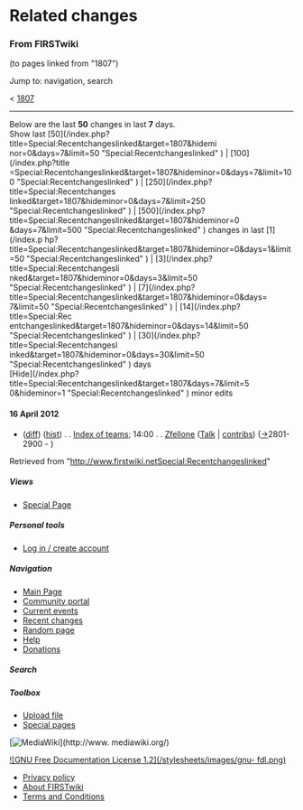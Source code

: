 

# Related changes

### From FIRSTwiki

(to pages linked from "1807")

Jump to: navigation, search

&lt; [1807](/index.php?title=1807&redirect=no "1807" )  

* * *

Below are the last **50** changes in last **7** days.  
Show last [50](/index.php?title=Special:Recentchangeslinked&target=1807&hidemi
nor=0&days=7&limit=50 "Special:Recentchangeslinked" ) | [100](/index.php?title
=Special:Recentchangeslinked&target=1807&hideminor=0&days=7&limit=100
"Special:Recentchangeslinked" ) | [250](/index.php?title=Special:Recentchanges
linked&target=1807&hideminor=0&days=7&limit=250 "Special:Recentchangeslinked"
) | [500](/index.php?title=Special:Recentchangeslinked&target=1807&hideminor=0
&days=7&limit=500 "Special:Recentchangeslinked" ) changes in last [1](/index.p
hp?title=Special:Recentchangeslinked&target=1807&hideminor=0&days=1&limit=50
"Special:Recentchangeslinked" ) | [3](/index.php?title=Special:Recentchangesli
nked&target=1807&hideminor=0&days=3&limit=50 "Special:Recentchangeslinked" ) |
[7](/index.php?title=Special:Recentchangeslinked&target=1807&hideminor=0&days=
7&limit=50 "Special:Recentchangeslinked" ) | [14](/index.php?title=Special:Rec
entchangeslinked&target=1807&hideminor=0&days=14&limit=50
"Special:Recentchangeslinked" ) | [30](/index.php?title=Special:Recentchangesl
inked&target=1807&hideminor=0&days=30&limit=50 "Special:Recentchangeslinked" )
days  
[Hide](/index.php?title=Special:Recentchangeslinked&target=1807&days=7&limit=5
0&hideminor=1 "Special:Recentchangeslinked" ) minor edits

#### 16 April 2012

  * ([diff](/index.php?title=Index_of_teams&curid=708&diff=96799&oldid=95722 "Index of teams" )) ([hist](/index.php?title=Index_of_teams&curid=708&action=history "Index of teams" )) . . [Index of teams](Index_of_teams "Index of teams" ); 14:00 . . [Zfellone](/index.php?title=User:Zfellone&action=edit "User:Zfellone" ) ([Talk](User_talk:Zfellone "User talk:Zfellone" ) | [contribs](/index.php?title=Special:Contributions&target=Zfellone "Special:Contributions" )) ([→](Index_of_teams#2801-2900 "Index of teams" )2801-2900 - )

Retrieved from
"<http://www.firstwiki.netSpecial:Recentchangeslinked>"

##### Views

  * [Special Page](Special:Recentchangeslinked/1807)

##### Personal tools

  * [Log in / create account](/index.php?title=Special:Userlogin&returnto=Special:Recentchangeslinked)

[](Main_Page "Main Page" )

##### Navigation

  * [Main Page](Main_Page)
  * [Community portal](FIRSTwiki:Community_portal)
  * [Current events](Current_events)
  * [Recent changes](Special:Recentchanges)
  * [Random page](Special:Random)
  * [Help](FIRSTwiki:Help)
  * [Donations](FIRSTwiki:Site_support)

##### Search



##### Toolbox

  * [Upload file](Special:Upload)
  * [Special pages](Special:Specialpages)

[![MediaWiki](/skins/common/images/poweredby_mediawiki_88x31.png)](http://www.
mediawiki.org/)

[![GNU Free Documentation License 1.2](/stylesheets/images/gnu-
fdl.png)](http://www.gnu.org/copyleft/fdl.html)

  * [Privacy policy](FIRSTwiki:Privacy_policy "FIRSTwiki:Privacy policy" )
  * [About FIRSTwiki](FIRSTwiki:About "FIRSTwiki:About" )
  * [Terms and Conditions](FIRSTwiki:Terms_and_conditions "FIRSTwiki:Terms and conditions" )


